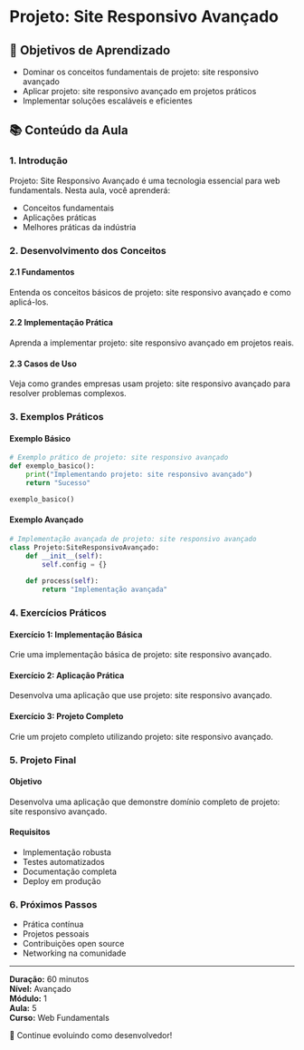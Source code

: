 # Projeto: Site Responsivo Avançado

## 🎯 Objetivos de Aprendizado
- Dominar os conceitos fundamentais de projeto: site responsivo avançado
- Aplicar projeto: site responsivo avançado em projetos práticos
- Implementar soluções escaláveis e eficientes

## 📚 Conteúdo da Aula

### 1. Introdução
Projeto: Site Responsivo Avançado é uma tecnologia essencial para web fundamentals. Nesta aula, você aprenderá:

- Conceitos fundamentais
- Aplicações práticas
- Melhores práticas da indústria

### 2. Desenvolvimento dos Conceitos

#### 2.1 Fundamentos
Entenda os conceitos básicos de projeto: site responsivo avançado e como aplicá-los.

#### 2.2 Implementação Prática
Aprenda a implementar projeto: site responsivo avançado em projetos reais.

#### 2.3 Casos de Uso
Veja como grandes empresas usam projeto: site responsivo avançado para resolver problemas complexos.

### 3. Exemplos Práticos

#### Exemplo Básico
```python
# Exemplo prático de projeto: site responsivo avançado
def exemplo_basico():
    print("Implementando projeto: site responsivo avançado")
    return "Sucesso"

exemplo_basico()
```

#### Exemplo Avançado
```python
# Implementação avançada de projeto: site responsivo avançado
class Projeto:SiteResponsivoAvançado:
    def __init__(self):
        self.config = {}
    
    def process(self):
        return "Implementação avançada"
```

### 4. Exercícios Práticos

#### Exercício 1: Implementação Básica
Crie uma implementação básica de projeto: site responsivo avançado.

#### Exercício 2: Aplicação Prática
Desenvolva uma aplicação que use projeto: site responsivo avançado.

#### Exercício 3: Projeto Completo
Crie um projeto completo utilizando projeto: site responsivo avançado.

### 5. Projeto Final

#### Objetivo
Desenvolva uma aplicação que demonstre domínio completo de projeto: site responsivo avançado.

#### Requisitos
- Implementação robusta
- Testes automatizados
- Documentação completa
- Deploy em produção

### 6. Próximos Passos

- Prática contínua
- Projetos pessoais
- Contribuições open source
- Networking na comunidade

---

**Duração:** 60 minutos  
**Nível:** Avançado  
**Módulo:** 1  
**Aula:** 5  
**Curso:** Web Fundamentals

🎉 Continue evoluindo como desenvolvedor!
